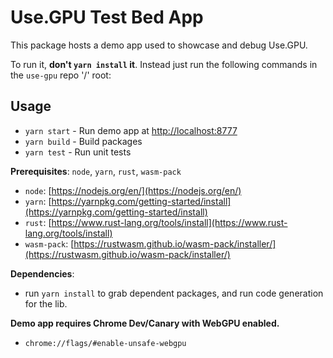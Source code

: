 # Use.GPU Test Bed App

This package hosts a demo app used to showcase and debug Use.GPU.

To run it, **don't `yarn install` it**. Instead just run the following commands in the `use-gpu` repo '/' root:

## Usage

- `yarn start` - Run demo app at [http://localhost:8777](http://localhost:8777)
- `yarn build` - Build packages
- `yarn test` - Run unit tests

**Prerequisites**: `node`, `yarn`, `rust`, `wasm-pack`

- `node`: [https://nodejs.org/en/](https://nodejs.org/en/)
- `yarn`: [https://yarnpkg.com/getting-started/install](https://yarnpkg.com/getting-started/install)
- `rust`: [https://www.rust-lang.org/tools/install](https://www.rust-lang.org/tools/install)
- `wasm-pack`: [https://rustwasm.github.io/wasm-pack/installer/](https://rustwasm.github.io/wasm-pack/installer/)

**Dependencies**: 
- run `yarn install` to grab dependent packages, and run code generation for the lib.

**Demo app requires Chrome Dev/Canary with WebGPU enabled.**
- `chrome://flags/#enable-unsafe-webgpu`

